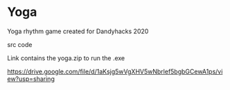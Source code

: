 # Yoga
Yoga rhythm game created for Dandyhacks 2020


src code

Link contains the yoga.zip to run the .exe

https://drive.google.com/file/d/1aKsjg5wVgXHV5wNbrlef5bgbGCewA1ps/view?usp=sharing
